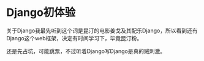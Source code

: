 # Django初体验

关于Django我最先听到这个词是昆汀的电影姜戈及其配乐Django，所以看到还有Django这个web框架，决定有时间学习下，毕竟昆汀粉。

还是先占坑，可能跳票，不过听着Django写Django是真的贼刺激。